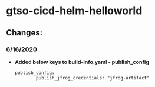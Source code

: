 # gtso-cicd-helm-helloworld

## Changes:

### 6/16/2020

* **Added below keys to build-info.yaml - publish_config** 
   
    ```
    publish_config:
            publish_jfrog_credentials: "jfrog-artifact"
            
    ```


